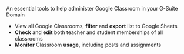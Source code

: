 An essential tools to help administer Google Classroom in your G-Suite Domain

+ View all Google Classrooms, __filter__ and __export__ list to Google Sheets
+ __Check__ and __edit__ both teacher and student memberships of all classrooms
+ __Monitor__ Classroom __usage__, including posts and assignments